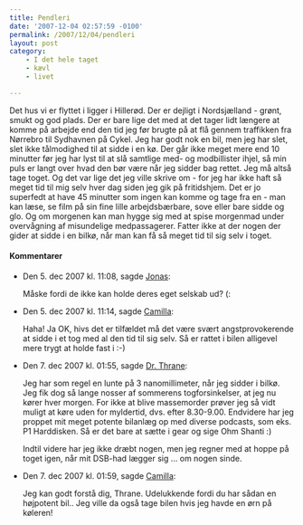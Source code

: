 ```yaml
---
title: Pendleri
date: '2007-12-04 02:57:59 -0100'
permalink: /2007/12/04/pendleri
layout: post
category:
    - I det hele taget
    - kævl
    - livet

---
```

Det hus vi er flyttet i ligger i Hillerød. Der er dejligt i Nordsjælland - grønt, smukt og god plads. Der er bare lige det med at det tager lidt længere at komme på arbejde end den tid jeg før brugte på at flå gennem traffikken fra Nørrebro til Sydhavnen på Cykel. Jeg har godt nok en bil, men jeg har slet, slet ikke tålmodighed til at sidde i en kø. Der går ikke meget mere end 10 minutter før jeg har lyst til at slå samtlige med- og modbillister ihjel, så min puls er langt over hvad den bør være når jeg sidder bag rettet. Jeg må altså tage toget. Og det var lige det jeg ville skrive om - for jeg har ikke haft så meget tid til mig selv hver dag siden jeg gik på fritidshjem. Det er jo superfedt at have 45 minutter som ingen kan komme og tage fra en - man kan læse, se film på sin fine lille arbejdsbærbare, sove eller bare sidde og glo. Og om morgenen kan man hygge sig med at spise morgenmad under overvågning af misundelige medpassagerer. Fatter ikke at der nogen der gider at sidde i en bilkø, når man kan få så meget tid til sig selv i toget.
<div class="vintage-comments">
<h4>Kommentarer </h4>
<ul class="vintage-comments-list"><li>
<p class="comment-meta">Den <time datetime="2007-12-05T11:08:50+01:00">5. dec 2007 kl.  11:08</time>, sagde <a href="http://blog.verture.net/">Jonas</a>:</p>
<p>Måske fordi de ikke kan holde deres eget selskab ud? (:</p>
</li>
<li>
<p class="comment-meta">Den <time datetime="2007-12-05T11:14:34+01:00">5. dec 2007 kl.  11:14</time>, sagde <a href="http://">Camilla</a>:</p>
<p>Haha! Ja OK, hivs det er tilfældet må det være svært angstprovokerende at sidde i et tog med al den tid til sig selv. Så er rattet i bilen alligevel mere trygt at holde fast i :-)</p>
</li>

<li>
<p class="comment-meta">Den <time datetime="2007-12-07T13:55:37+01:00">7. dec 2007 kl.  01:55</time>, sagde <a href="http://kristianthrane.dk">Dr. Thrane</a>:</p>
<p>Jeg har som regel en lunte på 3 nanomillimeter, når jeg sidder i bilkø. Jeg fik dog så lange nosser af sommerens togforsinkelser, at jeg nu kører hver morgen. For ikke at blive massemorder prøver jeg så vidt muligt at køre uden for myldertid, dvs. efter 8.30-9.00. Endvidere har jeg proppet mit meget potente bilanlæg op med diverse podcasts, som eks. P1 Harddisken. Så er det bare at sætte i gear og sige Ohm Shanti :)</p>
<p>Indtil videre har jeg ikke dræbt nogen, men jeg regner med at hoppe på toget igen, når mit DSB-had lægger sig ... om nogen sinde.</p>
</li>

<li>
<p class="comment-meta">Den <time datetime="2007-12-07T13:59:31+01:00">7. dec 2007 kl.  01:59</time>, sagde <a href="http://">Camilla</a>:</p>
<p>Jeg kan godt forstå dig, Thrane. Udelukkende fordi du har sådan en højpotent bil.. Jeg ville da også tage bilen hvis jeg havde en ørn på køleren!</p>
</li>
</ul>
</div>
